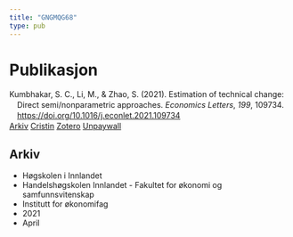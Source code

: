 ```yaml
---
title: "GNGMQG68"
type: pub
---
```

<h1>Publikasjon</h1>
<article id="csl-bib-container-GNGMQG68" class="csl-bib-container">
  <div class="csl-bib-body" style="line-height: 1.35; padding-left: 1em; text-indent:-1em;">
  <div class="csl-entry">Kumbhakar, S. C., Li, M., &amp; Zhao, S. (2021). Estimation of technical change: Direct semi/nonparametric approaches. <i>Economics Letters</i>, <i>199</i>, 109734. <a href="https://doi.org/10.1016/j.econlet.2021.109734">https://doi.org/10.1016/j.econlet.2021.109734</a></div>
</div>
  <div class="csl-bib-buttons">
    <a href="#taxonomy-article-GNGMQG68" class="csl-bib-button">Arkiv</a>
    <a href="https://app.cristin.no/results/show.jsf?id=1902744" alt="Cristin URL" class="csl-bib-button">Cristin</a>
    <a href="http://zotero.org/groups/5402882/items/GNGMQG68" alt="Zotero URL" class="csl-bib-button">Zotero</a>
    <a href="https://doi.org/10.1016/j.econlet.2021.109734" class="csl-bib-button">Unpaywall</a>
  </div>
  <div id="csl-bib-meta-container-GNGMQG68"></div>
</article>
<div id="csl-bib-meta-GNGMQG68" class="csl-bib-meta">
  <article id="taxonomy-article-GNGMQG68" class="taxonomy-article">
    <h1>Arkiv</h1>
    <ul>
      <li>Høgskolen i Innlandet</li>
      <li>Handelshøgskolen Innlandet - Fakultet for økonomi og samfunnsvitenskap</li>
      <li>Institutt for økonomifag</li>
      <li>2021</li>
      <li>April</li>
    </ul>
  </article>
</div>
